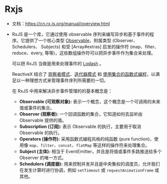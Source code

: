 # Rxjs

- 文档：https://cn.rx.js.org/manual/overview.html

- RxJS 是一个库，它通过使用 observable 序列来编写异步和基于事件的程序。它提供了一个核心类型 [Observable](https://cn.rx.js.org/manual/overview.html#observable)，附属类型 (Observer、 Schedulers、 Subjects) 和受 [Array#extras] 启发的操作符 (map、filter、reduce、every, 等等)，这些数组操作符可以把异步事件作为集合来处理。

  可以把 RxJS 当做是用来处理事件的 [Lodash](https://lodash.com/) 。

  ReactiveX 结合了 [观察者模式](https://en.wikipedia.org/wiki/Observer_pattern)、[迭代器模式](https://en.wikipedia.org/wiki/Iterator_pattern) 和 [使用集合的函数式编程](http://martinfowler.com/articles/collection-pipeline/#NestedOperatorExpressions)，以满足以一种理想方式来管理事件序列所需要的一切。

  在 RxJS 中用来解决异步事件管理的的基本概念是：

  - **Observable (可观察对象):** 表示一个概念，这个概念是一个可调用的未来值或事件的集合。
  - **Observer (观察者):** 一个回调函数的集合，它知道如何去监听由 Observable 提供的值。
  - **Subscription (订阅):** 表示 Observable 的执行，主要用于取消 Observable 的执行。
  - **Operators (操作符):** 采用函数式编程风格的纯函数 (pure function)，使用像 `map`、`filter`、`concat`、`flatMap` 等这样的操作符来处理集合。
  - **Subject (主体):** 相当于 EventEmitter，并且是将值或事件多路推送给多个 Observer 的唯一方式。
  - **Schedulers (调度器):** 用来控制并发并且是中央集权的调度员，允许我们在发生计算时进行协调，例如 `setTimeout` 或 `requestAnimationFrame` 或其他。